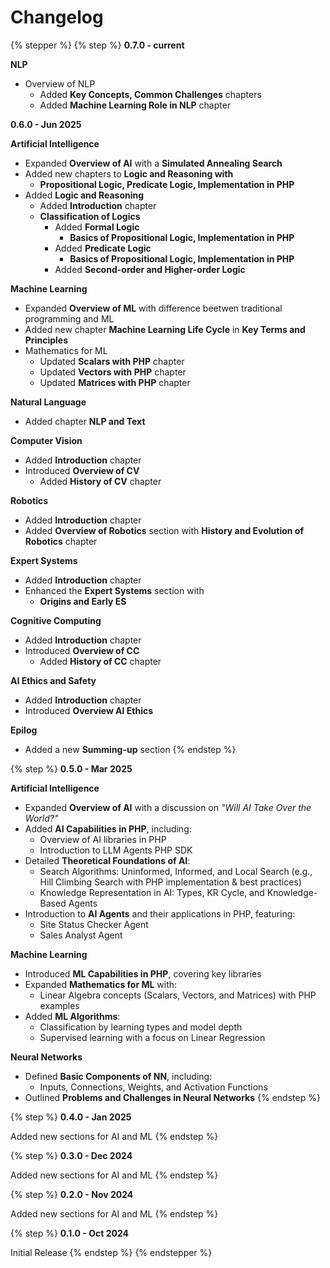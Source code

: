 # Changelog

{% stepper %}
{% step %}
**0.7.0 - current**

**NLP**

* Overview of NLP
  * Added **Key Concepts, Common Challenges** chapters
  * Added **Machine Learning Role in NLP** chapter

**0.6.0 - Jun 2025**

**Artificial Intelligence**

* Expanded **Overview of AI** with a **Simulated Annealing Search**
* Added new chapters to **Logic and Reasoning with**
  * **Propositional Logic, Predicate Logic, Implementation in PHP**
* Added **Logic and Reasoning**&#x20;
  * Added **Introduction** chapter
  * **Classification of Logics**
    * Added **Formal Logic**
      * **Basics of Propositional Logic, Implementation in PHP**
    * Added **Predicate Logic**
      * **Basics of Propositional Logic, Implementation in PHP**
    * Added **Second-order and Higher-order Logic**

**Machine Learning**

* Expanded **Overview of ML** with difference beetwen traditional programming and ML
* Added new chapter **Machine Learning Life Cycle** in **Key Terms and Principles**
* Mathematics for ML
  * Updated **Scalars with PHP** chapter
  * Updated **Vectors with PHP** chapter
  * Updated **Matrices with PHP** chapter

**Natural Language**&#x20;

* Added chapter **NLP and Text**

**Computer Vision**

* Added **Introduction** chapter
* Introduced **Overview of CV**
  * Added **History of CV** chapter

**Robotics**

* Added **Introduction** chapter
* Added **Overview of Robotics** section with **History and Evolution of Robotics** chapter

&#x20;**Expert Systems**

* Added **Introduction** chapter
* Enhanced the **Expert Systems** section with
  * **Origins and Early ES**

**Cognitive Computing**

* Added **Introduction** chapter
* Introduced **Overview of CC**
  * Added **History of CC** chapter

**AI Ethics and Safety**

* Added **Introduction** chapter
* Introduced **Overview AI Ethics**

**Epilog**

* Added a new **Summing-up** section
{% endstep %}

{% step %}
**0.5.0 - Mar 2025**

**Artificial Intelligence**

* Expanded **Overview of AI** with a discussion on _"Will AI Take Over the World?"_
* Added **AI Capabilities in PHP**, including:
  * Overview of AI libraries in PHP
  * Introduction to LLM Agents PHP SDK
* Detailed **Theoretical Foundations of AI**:
  * Search Algorithms: Uninformed, Informed, and Local Search (e.g., Hill Climbing Search with PHP implementation & best practices)
  * Knowledge Representation in AI: Types, KR Cycle, and Knowledge-Based Agents
* Introduction to **AI Agents** and their applications in PHP, featuring:
  * Site Status Checker Agent
  * Sales Analyst Agent

**Machine Learning**

* Introduced **ML Capabilities in PHP**, covering key libraries
* Expanded **Mathematics for ML** with:
  * Linear Algebra concepts (Scalars, Vectors, and Matrices) with PHP examples
* Added **ML Algorithms**:
  * Classification by learning types and model depth
  * Supervised learning with a focus on Linear Regression

**Neural Networks**

* Defined **Basic Components of NN**, including:
  * Inputs, Connections, Weights, and Activation Functions
* Outlined **Problems and Challenges in Neural Networks**
{% endstep %}

{% step %}
**0.4.0 - Jan 2025**

Added new sections for AI and ML
{% endstep %}

{% step %}
**0.3.0 - Dec 2024**

Added new sections for AI and ML
{% endstep %}

{% step %}
**0.2.0 - Nov 2024**

Added new sections for AI and ML
{% endstep %}

{% step %}
**0.1.0 - Oct 2024**

Initial Release
{% endstep %}
{% endstepper %}
